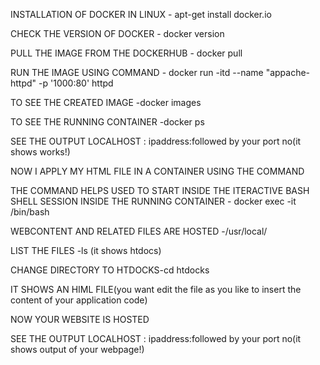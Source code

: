 INSTALLATION OF DOCKER IN LINUX - apt-get install docker.io

CHECK THE VERSION OF DOCKER - docker version

PULL THE IMAGE FROM THE DOCKERHUB - docker pull <image name>

RUN THE IMAGE USING COMMAND - docker run -itd --name "appache-httpd" -p '1000:80' httpd

TO SEE THE CREATED IMAGE -docker images

TO SEE THE RUNNING CONTAINER -docker ps

SEE THE OUTPUT LOCALHOST : ipaddress:followed by your port no(it shows works!)


NOW I APPLY MY HTML FILE IN A CONTAINER USING THE COMMAND

THE COMMAND HELPS USED TO START INSIDE THE ITERACTIVE BASH SHELL SESSION INSIDE THE RUNNING CONTAINER - docker exec -it <container name> /bin/bash

WEBCONTENT AND RELATED FILES ARE HOSTED -/usr/local/<container name>

LIST THE FILES -ls (it shows htdocs)

CHANGE DIRECTORY TO HTDOCKS-cd htdocks

IT SHOWS AN HIML FILE(you want edit the file as you like to insert the content of your application code)

NOW YOUR  WEBSITE IS HOSTED 

SEE THE OUTPUT LOCALHOST : ipaddress:followed by your port no(it shows output of your webpage!)

